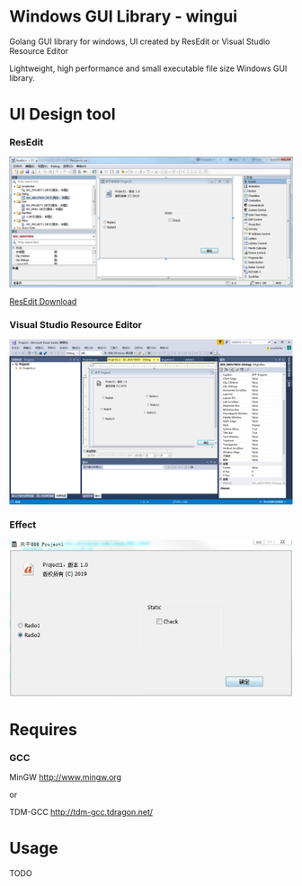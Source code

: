 

# Windows GUI Library - wingui
Golang GUI library for windows, UI created by ResEdit or Visual Studio Resource Editor

Lightweight, high performance and small executable file size Windows GUI library.

# UI Design tool

### ResEdit
![resedit](res/resedit.png)

[ResEdit Download](http://www.resedit.net/)


### Visual Studio Resource Editor

![vsreseditor](res/vsreseditor.png)


### Effect
![resedit](res/resedit_show.png)


# Requires

### GCC

MinGW
http://www.mingw.org

or 

TDM-GCC
http://tdm-gcc.tdragon.net/


# Usage

TODO




